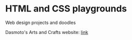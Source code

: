 # HTML and CSS playgrounds
 Web design projects and doodles
 
 
Dasmoto's Arts and Crafts website:
[link](https://github.com/Falc0n89/HTML-and-CSS-playgrounds/DasmotosArtsandCrafts/Index.html)
